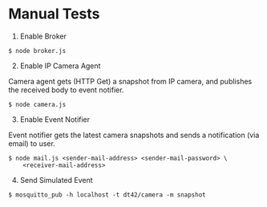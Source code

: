 # Manual Tests

1. Enable Broker

```
$ node broker.js
```

2. Enable IP Camera Agent

Camera agent gets (HTTP Get) a snapshot from IP camera, and publishes
the received body to event notifier.

```
$ node camera.js
```

3. Enable Event Notifier

Event notifier gets the latest camera snapshots and sends a
notification (via email) to user.

```
$ node mail.js <sender-mail-address> <sender-mail-password> \
    <receiver-mail-address>
```

4. Send Simulated Event

```
$ mosquitto_pub -h localhost -t dt42/camera -m snapshot
```
